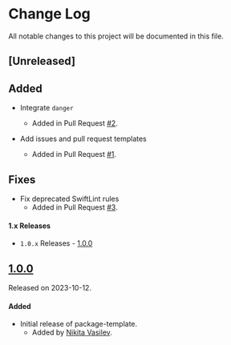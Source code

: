 # Change Log
All notable changes to this project will be documented in this file.

## [Unreleased]

## Added
- Integrate `danger`
  - Added in Pull Request [#2](https://github.com/space-code/package-template/pull/2).

- Add issues and pull request templates
  - Added in Pull Request [#1](https://github.com/space-code/package-template/pull/1).

## Fixes
- Fix deprecated SwiftLint rules
  - Added in Pull Request [#3](https://github.com/space-code/package-template/pull/3).

#### 1.x Releases
- `1.0.x` Releases - [1.0.0](#100)

## [1.0.0](https://github.com/space-code/package-template/releases/tag/1.0.0)
Released on 2023-10-12.

#### Added
- Initial release of package-template.
  - Added by [Nikita Vasilev](https://github.com/nik3212).